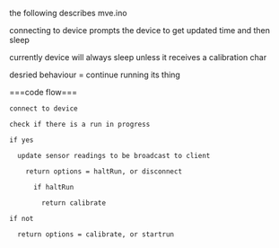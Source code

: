 the following describes mve.ino

connecting to device prompts the device to get updated time and then sleep

currently device will always sleep unless it receives a calibration char

desried behaviour = continue running its thing

===code flow===

    connect to device

    check if there is a run in progress

    if yes

      update sensor readings to be broadcast to client

        return options = haltRun, or disconnect

          if haltRun

            return calibrate

    if not

      return options = calibrate, or startrun